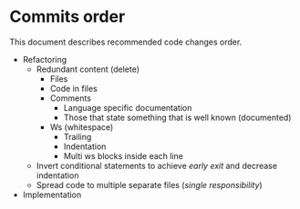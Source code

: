 # Commits order
This document describes recommended code changes order.
- Refactoring
	- Redundant content (delete)
		- Files
		- Code in files
		- Comments
			- Language specific documentation
			- Those that state something that is well known (documented)
		- Ws (whitespace)
			- Trailing
			- Indentation
			- Multi ws blocks inside each line
	- Invert conditional statements to achieve *early exit* and decrease indentation
	- Spread code to multiple separate files (*single responsibility*)
- Implementation
